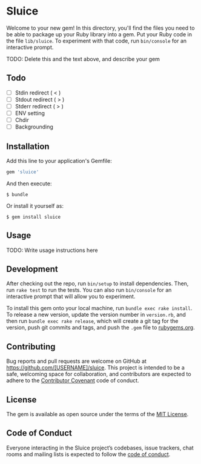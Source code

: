 # Sluice

Welcome to your new gem! In this directory, you'll find the files you need to be able to package up your Ruby library into a gem. Put your Ruby code in the file `lib/sluice`. To experiment with that code, run `bin/console` for an interactive prompt.

TODO: Delete this and the text above, and describe your gem

## Todo

* [ ] Stdin redirect ( < )
* [ ] Stdout redirect ( > )
* [ ] Stderr redirect ( > )
* [ ] ENV setting
* [ ] Chdir
* [ ] Backgrounding

## Installation

Add this line to your application's Gemfile:

```ruby
gem 'sluice'
```

And then execute:

    $ bundle

Or install it yourself as:

    $ gem install sluice

## Usage

TODO: Write usage instructions here

## Development

After checking out the repo, run `bin/setup` to install dependencies. Then, run `rake test` to run the tests. You can also run `bin/console` for an interactive prompt that will allow you to experiment.

To install this gem onto your local machine, run `bundle exec rake install`. To release a new version, update the version number in `version.rb`, and then run `bundle exec rake release`, which will create a git tag for the version, push git commits and tags, and push the `.gem` file to [rubygems.org](https://rubygems.org).

## Contributing

Bug reports and pull requests are welcome on GitHub at https://github.com/[USERNAME]/sluice. This project is intended to be a safe, welcoming space for collaboration, and contributors are expected to adhere to the [Contributor Covenant](http://contributor-covenant.org) code of conduct.

## License

The gem is available as open source under the terms of the [MIT License](https://opensource.org/licenses/MIT).

## Code of Conduct

Everyone interacting in the Sluice project’s codebases, issue trackers, chat rooms and mailing lists is expected to follow the [code of conduct](https://github.com/[USERNAME]/sluice/blob/master/CODE_OF_CONDUCT.md).
